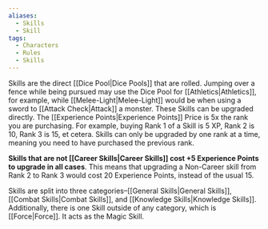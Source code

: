 ```yaml
---
aliases:
  - Skills
  - Skill
tags:
  - Characters
  - Rules
  - Skills
---
```

Skills are the direct [[Dice Pool|Dice Pools]] that are rolled. Jumping over a fence while being pursued may use the Dice Pool for [[Athletics|Athletics]], for example, while [[Melee-Light|Melee-Light]] would be when using a sword to [[Attack Check|Attack]] a monster. These Skills can be upgraded directly. The [[Experience Points|Experience Points]] Price is 5x the rank you are purchasing. For example, buying Rank 1 of a Skill is 5 XP, Rank 2 is 10, Rank 3 is 15, et cetera. Skills can only be upgraded by one rank at a time, meaning you need to have purchased the previous rank. 

**Skills that are not [[Career Skills|Career Skills]] cost +5 Experience Points to upgrade in all cases**. This means that upgrading a Non-Career skill from Rank 2 to Rank 3 would cost 20 Experience Points, instead of the usual 15.

Skills are split into three categories–[[General Skills|General Skills]], [[Combat Skills|Combat Skills]], and [[Knowledge Skills|Knowledge Skills]]. Additionally, there is one Skill outside of any category, which is [[Force|Force]]. It acts as the Magic Skill.
